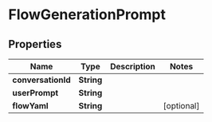 

# FlowGenerationPrompt


## Properties

| Name | Type | Description | Notes |
|------------ | ------------- | ------------- | -------------|
|**conversationId** | **String** |  |  |
|**userPrompt** | **String** |  |  |
|**flowYaml** | **String** |  |  [optional] |



